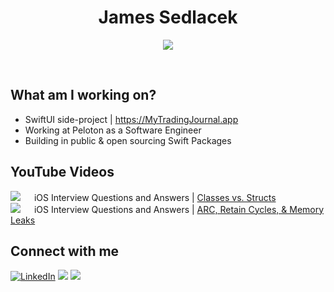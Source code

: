 <div align="center">
<h1>James Sedlacek</h1>

<p align="center"> <a href="https://github.com/ryo-ma/github-profile-trophy"><img src="https://github-profile-trophy.vercel.app/?username=jamessedlacek&layout=compact&theme=onedark" /></a> </p>

</br>

</div>

<div align="left">

## What am I working on?
  
- SwiftUI side-project | https://MyTradingJournal.app
- Working at Peloton as a Software Engineer
- Building in public & open sourcing Swift Packages

## YouTube Videos
<a href="https://www.youtube.com/watch?v=im4FKxqrj5c"><img src="https://img.shields.io/youtube/views/im4FKxqrj5c?style=social"></a> &emsp; iOS Interview Questions and Answers | [Classes vs. Structs](https://www.youtube.com/watch?v=im4FKxqrj5c) <br>
<a href="https://www.youtube.com/watch?v=kkJu0EbIvYg"><img src="https://img.shields.io/youtube/views/kkJu0EbIvYg?style=social"></a> &emsp;  iOS Interview Questions and Answers | [ARC, Retain Cycles, & Memory Leaks](https://www.youtube.com/watch?v=kkJu0EbIvYg&t=4s)

## Connect with me
<a href="https://www.linkedin.com/in/jamessedlacekjr/"><img src="https://img.shields.io/badge/linkedin-%230A66C2.svg?style=plastic&logo=linkedin&logoColor=white" alt="LinkedIn"/></a>
<a href="https://twitter.com/jsedlacekjr"> <img src="https://img.shields.io/twitter/url?style=social&url=https%3A%2F%2Ftwitter.com%2Fjsedlacekjr"></a>
  <a href="https://www.youtube.com/channel/UC3lfiHwxuhfvtXXYx5iXCAg"><img src="https://img.shields.io/youtube/channel/subscribers/UC3lfiHwxuhfvtXXYx5iXCAg?style=social"></a>
 </div><br>
